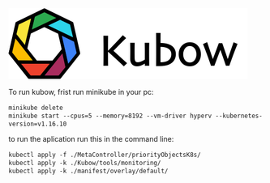 ![](documents/Kubow/kubow-logo-right.png)

To run kubow, frist run minikube in your pc:

```
minikube delete
minikube start --cpus=5 --memory=8192 --vm-driver hyperv --kubernetes-version=v1.16.10
```

to run the aplication run this in the command line:

```
kubectl apply -f ./MetaController/priorityObjectsK8s/
kubectl apply -k ./Kubow/tools/monitoring/
kubectl apply -k ./manifest/overlay/default/
```
